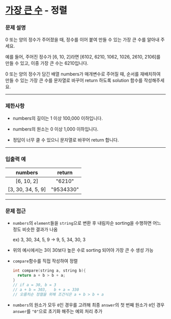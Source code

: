 # [가장 큰 수](https://programmers.co.kr/learn/courses/30/lessons/42746) - 정렬

### 문제 설명

0 또는 양의 정수가 주어졌을 때, 정수를 이어 붙여 만들 수 있는 가장 큰 수를 알아내 주세요.

예를 들어, 주어진 정수가 [6, 10, 2]라면 [6102, 6210, 1062, 1026, 2610, 2106]를 만들 수 있고, 이중 가장 큰 수는 6210입니다.

0 또는 양의 정수가 담긴 배열 numbers가 매개변수로 주어질 때, 순서를 재배치하여 만들 수 있는 가장 큰 수를 문자열로 바꾸어 return 하도록 solution 함수를 작성해주세요.

---

### 제한사항

  - numbers의 길이는 1 이상 100,000 이하입니다.
  
  - numbers의 원소는 0 이상 1,000 이하입니다.

  - 정답이 너무 클 수 있으니 문자열로 바꾸어 return 합니다.

---

### 입출력 예

|      numbers      |  return   |
| :---------------: | :-------: |
|    [6, 10, 2]     |  "6210"   |
| [3, 30, 34, 5, 9] | "9534330" |

---

### 문제 접근

  - `numbers`의 `element`들을 `string`으로 변환 후 내림차순 sorting을 수행하면 어느 정도 비슷한 결과가 나옴

    ex) 3, 30, 34, 5, 9 -> 9, 5, 34, 30, 3
  
  - 위의 예시에서는 3이 30보다 높은 수로 sorting 되어야 가장 큰 수 생성 가능

  - `compare`함수를 직접 작성하여 정렬

    ```cpp
    int compare(string a, string b){
      return a + b > b + a;
    }
    // if a = 30, b = 3
    // a + b = 303,   b + a = 330
    // 오름차순 정렬을 위해 조건식은 a + b > b + a
    ```

  - `numbers`의 원소가 모두 `0`인 경우를 고려해 최종 `answer`의 첫 번째 원소가 `0`인 경우 `answer`를 `"0"`으로 초기화 해주는 예외 처리 추가
